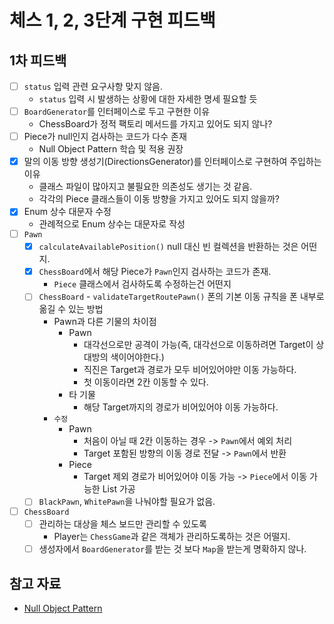 # 체스 1, 2, 3단계 구현 피드백

## 1차 피드백

- [ ] `status` 입력 관련 요구사항 맞지 않음.
    - `status` 입력 시 발생하는 상황에 대한 자세한 명세 필요할 듯
- [ ] `BoardGenerator`를 인터페이스로 두고 구현한 이유
    - ChessBoard가 정적 팩토리 메서드를 가지고 있어도 되지 않나?
- [ ] Piece가 null인지 검사하는 코드가 다수 존재
    - Null Object Pattern 학습 및 적용 권장
- [x] 말의 이동 방향 생성기(DirectionsGenerator)를 인터페이스로 구현하여 주입하는 이유
    - 클래스 파일이 많아지고 불필요한 의존성도 생기는 것 같음.
    - 각각의 Piece 클래스들이 이동 방향을 가지고 있어도 되지 않을까?
- [x] Enum 상수 대문자 수정
    - 관례적으로 Enum 상수는 대문자로 작성
- [ ] `Pawn`
    - [x] `calculateAvailablePosition()` null 대신 빈 컬렉션을 반환하는 것은 어떤지.
    - [x] `ChessBoard`에서 해당 Piece가 `Pawn`인지 검사하는 코드가 존재.
        - `Piece` 클래스에서 검사하도록 수정하는건 어떤지
    - [ ] `ChessBoard` - `validateTargetRoutePawn()` 폰의 기본 이동 규칙을 폰 내부로 옮길 수 있는 방법
      - Pawn과 다른 기물의 차이점
        - Pawn
          - 대각선으로만 공격이 가능(즉, 대각선으로 이동하려면 Target이 상대방의 색이어야한다.)
          - 직진은 Target과 경로가 모두 비어있어야만 이동 가능하다.
          - 첫 이동이라면 2칸 이동할 수 있다.
        - 타 기물
          - 해당 Target까지의 경로가 비어있어야 이동 가능하다.
      - `수정`
        - Pawn 
          - 처음이 아닐 때 2칸 이동하는 경우 -> `Pawn`에서 예외 처리
          - Target 포함된 방향의 이동 경로 전달 -> `Pawn`에서 반환
        - Piece
          - Target 제외 경로가 비어있어야 이동 가능 -> `Piece`에서 이동 가능한 List<Position> 가공
    - [ ] `BlackPawn`, `WhitePawn`을 나눠야할 필요가 없음.
- [ ] `ChessBoard`
    - [ ] 관리하는 대상을 체스 보드만 관리할 수 있도록
        - Player는 `ChessGame`과 같은 객체가 관리하도록하는 것은 어떨지.
    - [ ] 생성자에서 `BoardGenerator`를 받는 것 보다 `Map`을 받는게 명확하지 않나.

## 참고 자료

- [Null Object Pattern](https://johngrib.github.io/wiki/pattern/null-object/)
